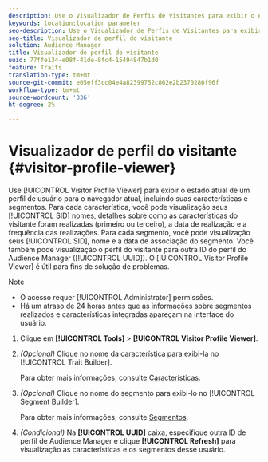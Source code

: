 ```yaml
---
description: Use o Visualizador de Perfis de Visitantes para exibir o estado atual de um perfil de usuário para o navegador atual, incluindo suas características e segmentos. Para cada característica, você pode visualização o SID, o nome, os detalhes sobre como as características do visitante foram realizadas (próprio ou terceiro), a data de realização e a frequência das realizações. Para cada segmento, você pode visualização o SID, o nome e a data de associação do segmento. Você também pode visualização o perfil do visitante para outra ID do perfil (UUID). O Visualizador de Perfis de Visitantes é útil para fins de solução de problemas.
keywords: location;location parameter
seo-description: Use o Visualizador de Perfis de Visitantes para exibir o estado atual de um perfil de usuário para o navegador atual, incluindo suas características e segmentos. Para cada característica, você pode visualização o SID, o nome, os detalhes sobre como as características do visitante foram realizadas (próprio ou terceiro), a data de realização e a frequência das realizações. Para cada segmento, você pode visualização o SID, o nome e a data de associação do segmento. Você também pode visualização o perfil do visitante para outra ID do perfil (UUID). O Visualizador de Perfis de Visitantes é útil para fins de solução de problemas.
seo-title: Visualizador de perfil do visitante
solution: Audience Manager
title: Visualizador de perfil do visitante
uuid: 77ffe134-e08f-41de-8fc4-15494847b1d0
feature: Traits
translation-type: tm+mt
source-git-commit: e05eff3cc04e4a82399752c862e2b2370286f96f
workflow-type: tm+mt
source-wordcount: '336'
ht-degree: 2%

---
```



# Visualizador de perfil do visitante {#visitor-profile-viewer}

Use [!UICONTROL Visitor Profile Viewer] para exibir o estado atual de um perfil de usuário para o navegador atual, incluindo suas características e segmentos. Para cada característica, você pode visualização seus [!UICONTROL SID] nomes, detalhes sobre como as características do visitante foram realizadas (primeiro ou terceiro), a data de realização e a frequência das realizações. Para cada segmento, você pode visualização seus [!UICONTROL SID], nome e a data de associação do segmento. Você também pode visualização o perfil do visitante para outra ID do perfil do Audience Manager ([!UICONTROL UUID]). O [!UICONTROL Visitor Profile Viewer] é útil para fins de solução de problemas.

>[!NOTE]
>
>* O acesso requer [!UICONTROL Administrator] permissões.
>* Há um atraso de 24 horas antes que as informações sobre segmentos realizados e características integradas apareçam na interface do usuário.


<!-- 
Traits that are not part of a segment will not appear in the
<span class="wintitle"> Visitor Profile Viewer</span>.
-->

1. Clique em **[!UICONTROL Tools]** > **[!UICONTROL Visitor Profile Viewer]**.

1. *(Opcional)* Clique no nome da característica para exibi-la no  [!UICONTROL Trait Builder].

   Para obter mais informações, consulte [Características](../features/traits/trait-details-page.md).

1. *(Opcional)* Clique no nome do segmento para exibi-lo no  [!UICONTROL Segment Builder].

   Para obter mais informações, consulte [Segmentos](../features/segments/segments-purpose.md).

1. *(Condicional)* Na  **[!UICONTROL UUID]** caixa, especifique outra ID de perfil de Audience Manager e clique  **[!UICONTROL Refresh]** para visualização as características e os segmentos desse usuário.